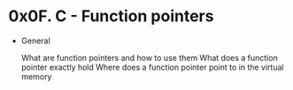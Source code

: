 # 0x0F. C - Function pointers
- General

    What are function pointers and how to use them
    What does a function pointer exactly hold
    Where does a function pointer point to in the virtual memory

